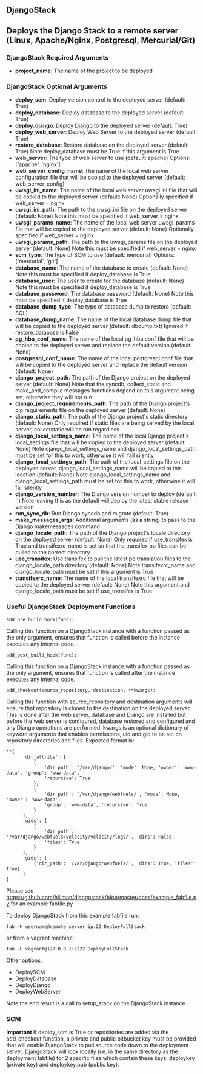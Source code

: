 DjangoStack
-----------

## Deploys the Django Stack to a remote server (Linux, Apache/Nginx, Postgresql, Mercurial/Git)

### DjangoStack Required Arguments
 - **project_name**: The name of the project to be deployed

### DjangoStack Optional Arguments
 - **deploy_scm**: Deploy version control to the deployed server (default: True)
 - **deploy_database**: Deploy database to the deployed server (default: True)
 - **deploy_django**: Deploy Django to the deployed server (default: True)
 - **deploy_web_server**: Deploy Web Server to the deployed server (default: True)
 - **restore_database**: Restore database on the deployed server (default: True) Note deploy_database must be True if this argument is True
 - **web_server**: The type of web server to use (default: apache) Options: ['apache', 'nginx']
 - **web_server_config_name**: The name of the local web server configuration file that will be copied to the deployed server (default: web_server_config)
 - **uwsgi_ini_name**: The name of the local web server uwsgi.ini file that will be copied to the deployed server (default: None) Optionally specified if web_server = nginx
 - **uwsgi_ini_path**: The path to the uwsgi.ini file on the deployed server (default: None) Note this must be specified if web_server = nginx
 - **uwsgi_params_name**: The name of the local web server uwsgi_params file that will be copied to the deployed server (default: None) Optionally specified if web_server = nginx
 - **uwsgi_params_path**: The path to the uwsgi_params file on the deployed server (default: None) Note this must be specified if web_server = nginx
 - **scm_type**: The type of SCM to use (default: mercurial) Options: ['mercurial', 'git']
 - **database_name**: The name of the database to create (default: None) Note this must be specified if deploy_database is True
 - **database_user**: The user to create for the database (default: None) Note this must be specified if deploy_database is True
 - **database_password**: The database password (default: None) Note this must be specified if deploy_database is True
 - **database_dump_type**: The type of database dump to restore (default: SQL)
 - **database_dump_name**: The name of the local database dump file that will be copied to the deployed server (default: dbdump.txt) Ignored if restore_database is False
 - **pg_hba_conf_name**: The name of the local pg_hba.conf file that will be copied to the deployed server and replace the default version (default: None)
 - **postgresql_conf_name**: The name of the local postgresql.conf file that will be copied to the deployed server and replace the default version (default: None)
 - **django_project_path**: The path of the Django project on the deployed server (default: None) Note that the syncdb, collect_static and make_and_compile messages functions depend on this argument being set, otherwise they will not run
 - **django_project_requirements_path**: The path of the Django project's pip requirements file on the deployed server (default: None)
 - **django_static_path**: The path of the Django project's static directory (default: None) Only required if static files are being served by the local server, collectstatic will be run regardless
 - **django_local_settings_name**: The name of the local Django project's local_settings file that will be copied to the deployed server (default: None) Note django_local_settings_name and django_local_settings_path must be set for this to work, otherwise it will fail silently
 - **django_local_settings_path**: The path of the local_settings file on the deployed server, django_local_settings_name will be copied to this location (default: None) Note django_local_settings_name and django_local_settings_path must be set for this to work, otherwise it will fail silently
 - **django_version_number**: The Django version number to deploy (default: '') Note leaving this as the default will deploy the latest stable release version
 - **run_sync_db**: Run Django syncdb and migrate (default: True)
 - **make_messages_args**: Additional arguments (as a string) to pass to the Django makemessages command
 - **django_locale_path**: The path of the Django project's locale directory on the deployed server (default: None) Only required if use_transifex is True and transifexrc_name is set so that the transifex po files can be pulled to the correct directory
 - **use_transifex**: Use transifex to pull the latest po translation files to the django_locale_path directory (default: None) Note transifexrc_name and django_locale_path must be set if this argument is True
 - **transifexrc_name**: The name of the local transifexrc file that will be copied to the deployed server (default: None) Note this argument and django_locale_path must be set if use_transifex is True

### Useful DjangoStack Deployment Functions

```
add_pre_build_hook(func):
```

Calling this function on a DjangoStack instance with a function passed as the only argument, ensures that function is called before the instance executes any internal code.

```
add_post_build_hook(func):
```

Calling this function on a DjangoStack instance with a function passed as the only argument, ensures that function is called after the instance executes any internal code.

```
add_checkout(source_repository, destination, **kwargs):
```

Calling this function with source_repository and destination arguments will ensure that repository is cloned to the destination on the deployed server. This is done after the web server, database and Django are installed but before the web server is configured, database restored and configured and any Django operations are performed.
kwargs is an optional dictionary of keyword arguments that enables permissions, uid and gid to be set on repository directories and files. Expected format is:

```
**{
      'dir_attribs': [
          {
              'dir_path': '/var/django/', 'mode': None, 'owner': 'www-data', 'group': 'www-data',
              'recursive': True
          },
          {
              'dir_path': '/var/django/webfuels/', 'mode': None, 'owner': 'www-data',
              'group': 'www-data', 'recursive': True
          }
      ],
      'uids': [
          {
              'dir_path': '/var/django/webfuels/velocity/velocity/logs/', 'dirs': False,
              'files': True
          }
      ],
      'gids': [
          {'dir_path': '/var/django/webfuels/', 'dirs': True, 'files': True}
      ]
}
```


Please see https://github.com/hillman/djangostack/blob/master/docs/example_fabfile.py for an example fabfile.py

To deploy DjangoStack from this example fabfile run:

```
fab -H username@remote_server_ip:22 DeployFullStack
```

or from a vagrant machine:

```
fab -H vagrant@127.0.0.1:2222 DeployFullStack
```

Other options:
 - DeploySCM
 - DeployDatabase
 - DeployDjango
 - DeployWebServer

Note the end result is a call to setup_stack on the DjangoStack instance.

### SCM
**Important** If deploy_scm is True or repositories are added via the add_checkout function, a private and public bitbucket key must be provided that will enable DjangoStack to pull source code down to the deployment server. DjangoStack will look locally (i.e. in the same directory as the deployment fabfile) for 2 specific files which contain these keys: deploykey (private key) and deploykey.pub (public key).